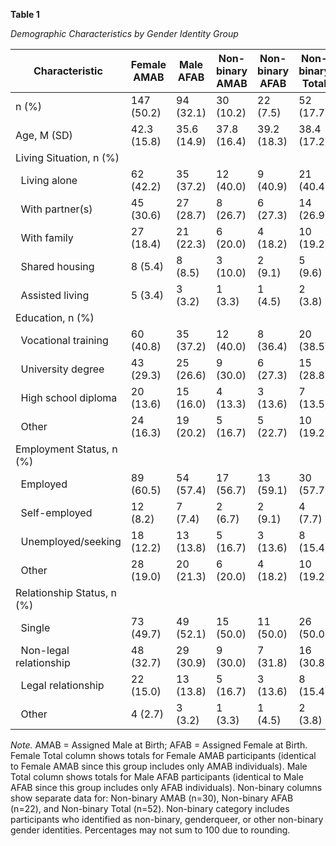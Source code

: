**Table 1**

*Demographic Characteristics by Gender Identity Group*

| Characteristic                     | Female AMAB | Male AFAB | Non-binary AMAB | Non-binary AFAB | Non-binary Total | Total Sample |
| ---------------------------------- | ----------- | --------- | --------------- | --------------- | ---------------- | ------------ |
| n (%)                              | 147 (50.2)  | 94 (32.1) | 30 (10.2)       | 22 (7.5)        | 52 (17.7)        | 293 (100.0)  |
| Age, M (SD)                        | 42.3 (15.8) | 35.6 (14.9) | 37.8 (16.4)   | 39.2 (18.3)     | 38.4 (17.2)      | 39.8 (16.4)  |
| Living Situation, n (%)            |             |           |                 |                 |                  |              |
| &nbsp;&nbsp;Living alone           | 62 (42.2)   | 35 (37.2) | 12 (40.0)       | 9 (40.9)        | 21 (40.4)        | 118 (40.3)   |
| &nbsp;&nbsp;With partner(s)        | 45 (30.6)   | 27 (28.7) | 8 (26.7)        | 6 (27.3)        | 14 (26.9)        | 86 (29.4)    |
| &nbsp;&nbsp;With family            | 27 (18.4)   | 21 (22.3) | 6 (20.0)        | 4 (18.2)        | 10 (19.2)        | 58 (19.8)    |
| &nbsp;&nbsp;Shared housing         | 8 (5.4)     | 8 (8.5)   | 3 (10.0)        | 2 (9.1)         | 5 (9.6)          | 21 (7.2)     |
| &nbsp;&nbsp;Assisted living        | 5 (3.4)     | 3 (3.2)   | 1 (3.3)         | 1 (4.5)         | 2 (3.8)          | 10 (3.4)     |
| Education, n (%)                   |             |           |                 |                 |                  |              |
| &nbsp;&nbsp;Vocational training    | 60 (40.8)   | 35 (37.2) | 12 (40.0)       | 8 (36.4)        | 20 (38.5)        | 115 (39.2)   |
| &nbsp;&nbsp;University degree      | 43 (29.3)   | 25 (26.6) | 9 (30.0)        | 6 (27.3)        | 15 (28.8)        | 83 (28.3)    |
| &nbsp;&nbsp;High school diploma    | 20 (13.6)   | 15 (16.0) | 4 (13.3)        | 3 (13.6)        | 7 (13.5)         | 42 (14.3)    |
| &nbsp;&nbsp;Other                  | 24 (16.3)   | 19 (20.2) | 5 (16.7)        | 5 (22.7)        | 10 (19.2)        | 53 (18.1)    |
| Employment Status, n (%)           |             |           |                 |                 |                  |              |
| &nbsp;&nbsp;Employed               | 89 (60.5)   | 54 (57.4) | 17 (56.7)       | 13 (59.1)       | 30 (57.7)        | 173 (59.0)   |
| &nbsp;&nbsp;Self-employed          | 12 (8.2)    | 7 (7.4)   | 2 (6.7)         | 2 (9.1)         | 4 (7.7)          | 23 (7.8)     |
| &nbsp;&nbsp;Unemployed/seeking     | 18 (12.2)   | 13 (13.8) | 5 (16.7)        | 3 (13.6)        | 8 (15.4)         | 39 (13.3)    |
| &nbsp;&nbsp;Other                  | 28 (19.0)   | 20 (21.3) | 6 (20.0)        | 4 (18.2)        | 10 (19.2)        | 58 (19.8)    |
| Relationship Status, n (%)         |             |           |                 |                 |                  |              |
| &nbsp;&nbsp;Single                 | 73 (49.7)   | 49 (52.1) | 15 (50.0)       | 11 (50.0)       | 26 (50.0)        | 148 (50.5)   |
| &nbsp;&nbsp;Non-legal relationship | 48 (32.7)   | 29 (30.9) | 9 (30.0)        | 7 (31.8)        | 16 (30.8)        | 93 (31.7)    |
| &nbsp;&nbsp;Legal relationship     | 22 (15.0)   | 13 (13.8) | 5 (16.7)        | 3 (13.6)        | 8 (15.4)         | 43 (14.7)    |
| &nbsp;&nbsp;Other                  | 4 (2.7)     | 3 (3.2)   | 1 (3.3)         | 1 (4.5)         | 2 (3.8)          | 9 (3.1)      |

*Note.* AMAB = Assigned Male at Birth; AFAB = Assigned Female at Birth. Female Total column shows totals for Female AMAB participants (identical to Female AMAB since this group includes only AMAB individuals). Male Total column shows totals for Male AFAB participants (identical to Male AFAB since this group includes only AFAB individuals). Non-binary columns show separate data for: Non-binary AMAB (n=30), Non-binary AFAB (n=22), and Non-binary Total (n=52). Non-binary category includes participants who identified as non-binary, genderqueer, or other non-binary gender identities. Percentages may not sum to 100 due to rounding.
